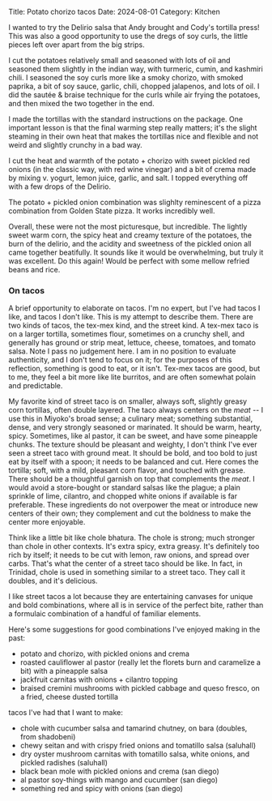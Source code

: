 Title: Potato chorizo tacos
Date: 2024-08-01
Category: Kitchen

I wanted to try the Delirio salsa that Andy brought and Cody's tortilla press!
This was also a good opportunity to use the dregs of soy curls, the little
pieces left over apart from the big strips.

I cut the potatoes relatively small and seasoned with lots of oil and seasoned
them slightly in the indian way, with turmeric, cumin, and kashmiri chili. I
seasoned the soy curls more like a smoky chorizo, with smoked paprika, a bit of
soy sauce, garlic, chili, chopped jalapenos, and lots of oil. I did the sautée
& braise technique for the curls while air frying the potatoes, and then mixed
the two together in the end.

I made the tortillas with the standard instructions on the package. One
important lesson is that the final warming step really matters; it's the slight
steaming in their own heat that makes the tortillas nice and flexible and not
weird and slightly crunchy in a bad way.

I cut the heat and warmth of the potato + chorizo with sweet pickled red onions
(in the classic way, with red wine vinegar) and a bit of crema made by mixing
v. yogurt, lemon juice, garlic, and salt. I topped everything off with a few
drops of the Delirio.

The potato + pickled onion combination was slighlty reminescent of a pizza
combination from Golden State pizza. It works incredibly well.

Overall, these were not the most picturesque, but incredible. The lightly sweet
warm corn, the spicy heat and creamy texture of the potatoes, the burn of the
delirio, and the acidity and sweetness of the pickled onion all came together
beatifully. It sounds like it would be overwhelming, but truly it was
excellent. Do this again! Would be perfect with some mellow refried beans and
rice.


### On tacos

A brief opportunity to elaborate on tacos. I'm no expert, but I've had tacos I
like, and tacos I don't like. This is my attempt to describe them. There are
two kinds of tacos, the tex-mex kind, and the street kind. A tex-mex taco is on
a larger tortilla, sometimes flour, sometimes on a crunchy shell, and generally
has ground or strip meat, lettuce, cheese, tomatoes, and tomato salsa. Note I
pass no judgement here. I am in no position to evaluate authenticity, and I
don't tend to focus on it; for the purposes of this reflection, something is
good to eat, or it isn't. Tex-mex tacos are good, but to me, they feel a bit
more like lite burritos, and are often somewhat polain and predictable.

My favorite kind of street taco is on smaller, always soft, slightly greasy
corn tortillas, often double layered. The taco always centers on the _meat_ --
I use this in Miyoko's broad sense; a culinary meat; something substantial,
dense, and very strongly seasoned or marinated. It should be warm, hearty,
spicy. Sometimes, like al pastor, it can be sweet, and have some pineapple
chunks. The texture should be pleasant and weighty, I don't think I've ever
seen a street taco with ground meat. It should be bold, and too bold to just
eat by itself with a spoon; it needs to be balanced and cut. Here comes the
tortilla; soft, with a mild, pleasant corn flavor, and touched with grease.
There should be a thoughtful garnish on top that complements the _meat_. I
would avoid a store-bought or standard salsas like the plague; a plain sprinkle
of lime, cilantro, and chopped white onions if available is far preferable.
These ingredients do not overpower the meat or introduce new centers of their
own; they complement and cut the boldness to make the center more enjoyable.

Think like a little bit like chole bhatura. The chole is strong; much stronger
than chole in other contexts. It's extra spicy, extra greasy. It's definitely
too rich by itself; it needs to be cut with lemon, raw onions, and spread over
carbs. That's what the center of a street taco should be like. In fact, in
Trinidad, chole is used in something similar to a street taco. They call it
doubles, and it's delicious.

I like street tacos a lot because they are entertaining canvases for unique and
bold combinations, where all is in service of the perfect bite, rather than a
formulaic combination of a handful of familiar elements.

Here's some suggestions for good combinations I've enjoyed making in the past:
- potato and chorizo, with pickled onions and crema
- roasted cauliflower al pastor (really let the florets burn and caramelize a
  bit) with a pineapple salsa
- jackfruit carnitas with onions + cilantro topping
- braised cremini mushrooms with pickled cabbage and queso fresco, on a fried,
  cheese dusted tortilla

tacos I've had that I want to make:
- chole with cucumber salsa and tamarind chutney, on bara (doubles, from
  shadobeni)
- chewy seitan and with crispy fried onions and tomatillo salsa (saluhall)
- dry oyster mushroom carnitas with tomatillo salsa, white onions, and pickled
  radishes (saluhall)
- black bean mole with pickled onions and crema (san diego)
- al pastor soy-things with mango and cucumber (san diego)
- something red and spicy with onions (san diego)
